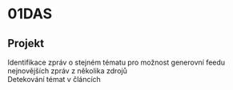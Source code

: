 # 01DAS
## Projekt
Identifikace zpráv o stejném tématu pro možnost generovní feedu nejnovějších zpráv z několika zdrojů\
Detekování témat v článcích
